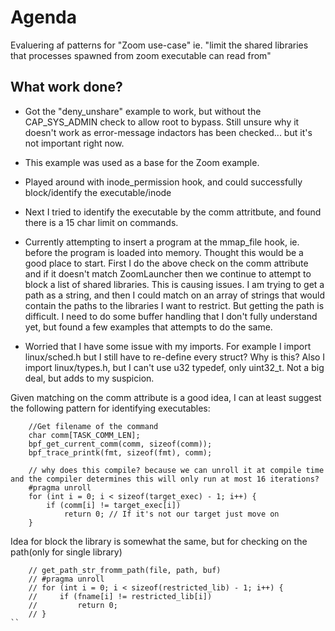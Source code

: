 # Agenda

Evaluering af patterns for "Zoom use-case" ie. "limit the shared libraries that processes spawned from zoom executable can read from"

## What work done?
* Got the "deny_unshare" example to work, but without the CAP_SYS_ADMIN check to allow root to bypass. Still unsure why it doesn't work as error-message indactors has been checked... but it's not important right now.

* This example was used as a base for the Zoom example.

* Played around with inode_permission hook, and could successfully block/identify the executable/inode

* Next I tried to identify the executable by the comm attritbute, and found there is a 15 char limit on commands.

* Currently attempting to insert a program at the mmap_file hook, ie. before the program is loaded into memory. Thought this would be a good place to start. First I do the above check on the comm attribute and if it doesn't match ZoomLauncher then we continue to attempt to block a list of shared libraries. This is causing issues. I am trying to get a path as a string, and then I could match on an array of strings that would contain the paths to the libraries I want to restrict. But getting the path is difficult. I need to do some buffer handling that I don't fully understand yet, but found a few examples that attempts to do the same.

* Worried that I have some issue with my imports. For example I import linux/sched.h but I still have to re-define every struct? Why is this? Also I import linux/types.h, but I can't use u32 typedef, only uint32_t. Not a big deal, but adds to my suspicion.

Given matching on the comm attribute is a good idea, I can at least suggest the following pattern for identifying executables:
```
    //Get filename of the command 
    char comm[TASK_COMM_LEN];
    bpf_get_current_comm(comm, sizeof(comm));
    bpf_trace_printk(fmt, sizeof(fmt), comm);

    // why does this compile? because we can unroll it at compile time and the compiler determines this will only run at most 16 iterations?
    #pragma unroll
    for (int i = 0; i < sizeof(target_exec) - 1; i++) {
        if (comm[i] != target_exec[i])
            return 0; // If it's not our target just move on
    }
```

Idea for block the library is somewhat the same, but for checking on the path(only for single library)
```
    // get_path_str_fromm_path(file, path, buf)
    // #pragma unroll
    // for (int i = 0; i < sizeof(restricted_lib) - 1; i++) {
    //     if (fname[i] != restricted_lib[i])
    //         return 0;
    // }
``





